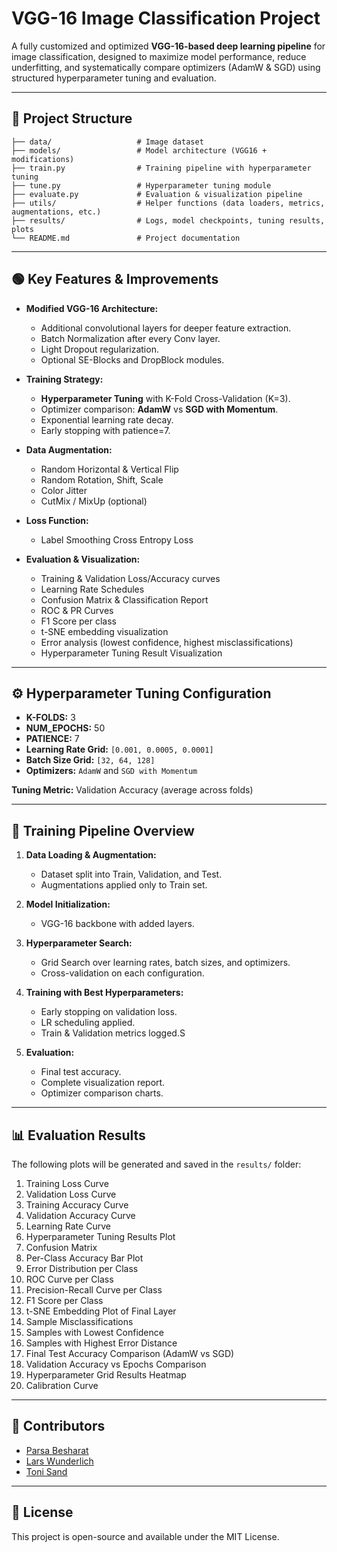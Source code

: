 # VGG-16 Image Classification Project

A fully customized and optimized **VGG-16-based deep learning pipeline** for image classification, designed to maximize model performance, reduce underfitting, and systematically compare optimizers (AdamW & SGD) using structured hyperparameter tuning and evaluation.

---

## 🚀 Project Structure

```
├── data/                   # Image dataset
├── models/                 # Model architecture (VGG16 + modifications)
├── train.py                # Training pipeline with hyperparameter tuning
├── tune.py                 # Hyperparameter tuning module
├── evaluate.py             # Evaluation & visualization pipeline
├── utils/                  # Helper functions (data loaders, metrics, augmentations, etc.)
├── results/                # Logs, model checkpoints, tuning results, plots
└── README.md               # Project documentation
```

---

## 🟢 Key Features & Improvements

- **Modified VGG-16 Architecture:**
  - Additional convolutional layers for deeper feature extraction.
  - Batch Normalization after every Conv layer.
  - Light Dropout regularization.
  - Optional SE-Blocks and DropBlock modules.

- **Training Strategy:**
  - **Hyperparameter Tuning** with K-Fold Cross-Validation (K=3).
  - Optimizer comparison: **AdamW** vs **SGD with Momentum**.
  - Exponential learning rate decay.
  - Early stopping with patience=7.

- **Data Augmentation:**
  - Random Horizontal & Vertical Flip
  - Random Rotation, Shift, Scale
  - Color Jitter
  - CutMix / MixUp (optional)

- **Loss Function:**
  - Label Smoothing Cross Entropy Loss

- **Evaluation & Visualization:**
  - Training & Validation Loss/Accuracy curves
  - Learning Rate Schedules
  - Confusion Matrix & Classification Report
  - ROC & PR Curves
  - F1 Score per class
  - t-SNE embedding visualization
  - Error analysis (lowest confidence, highest misclassifications)
  - Hyperparameter Tuning Result Visualization

---

## ⚙️ Hyperparameter Tuning Configuration

- **K-FOLDS:** 3
- **NUM_EPOCHS:** 50
- **PATIENCE:** 7
- **Learning Rate Grid:** `[0.001, 0.0005, 0.0001]`
- **Batch Size Grid:** `[32, 64, 128]`
- **Optimizers:** `AdamW` and `SGD with Momentum`

**Tuning Metric:** Validation Accuracy (average across folds)

---

## 🧩 Training Pipeline Overview

1. **Data Loading & Augmentation:**
   - Dataset split into Train, Validation, and Test.
   - Augmentations applied only to Train set.

2. **Model Initialization:**
   - VGG-16 backbone with added layers.

3. **Hyperparameter Search:**
   - Grid Search over learning rates, batch sizes, and optimizers.
   - Cross-validation on each configuration.

4. **Training with Best Hyperparameters:**
   - Early stopping on validation loss.
   - LR scheduling applied.
   - Train & Validation metrics logged.S

5. **Evaluation:**
   - Final test accuracy.
   - Complete visualization report.
   - Optimizer comparison charts.

---

## 📊 Evaluation Results

The following plots will be generated and saved in the `results/` folder:

1. Training Loss Curve
2. Validation Loss Curve
3. Training Accuracy Curve
4. Validation Accuracy Curve
5. Learning Rate Curve
6. Hyperparameter Tuning Results Plot
7. Confusion Matrix
8. Per-Class Accuracy Bar Plot
9. Error Distribution per Class
10. ROC Curve per Class
11. Precision-Recall Curve per Class
12. F1 Score per Class
13. t-SNE Embedding Plot of Final Layer
14. Sample Misclassifications
15. Samples with Lowest Confidence
16. Samples with Highest Error Distance
17. Final Test Accuracy Comparison (AdamW vs SGD)
18. Validation Accuracy vs Epochs Comparison
19. Hyperparameter Grid Results Heatmap
20. Calibration Curve

---

## 👥 Contributors

- <a href="https://github.com/hounaar">Parsa Besharat</a>
- <a href="https://github.com/Lars314159">Lars Wunderlich</a> 
- <a href="https://github.com/ToniMahojoni">Toni Sand</a> 

---

## 📝 License

This project is open-source and available under the MIT License.

